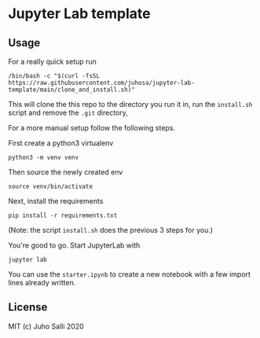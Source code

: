 # Jupyter Lab template

## Usage

For a really quick setup run

```
/bin/bash -c "$(curl -fsSL https://raw.githubusercontent.com/juhosa/jupyter-lab-template/main/clone_and_install.sh)"
```

This will clone the this repo to the directory you run it in, run the `install.sh` script and remove the `.git` directory,

For a more manual setup follow the following steps.

First create a python3 virtualenv

```
python3 -m venv venv
```

Then source the newly created env

```
source venv/bin/activate
```

Next, install the requirements

```
pip install -r requirements.txt
```

(Note: the script `install.sh` does the previous 3 steps for you.)

You're good to go. Start JupyterLab with

```
jupyter lab
```

You can use the `starter.ipynb` to create a new notebook with a few import lines already written.

## License

MIT (c) Juho Salli 2020
